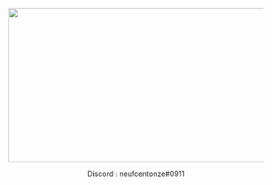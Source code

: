 <p align="center">
  <img width="540" height="304" src="https://i.imgur.com/rc5PMqI.gif">
</p>
<p align="center">
Discord : neufcentonze#0911

</p>
